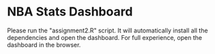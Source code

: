 # NBA Stats Dashboard

Please run the "assignment2.R" script.
It will automatically install all the dependencies and open the dashboard.
For full experience, open the dashboard in the browser.
